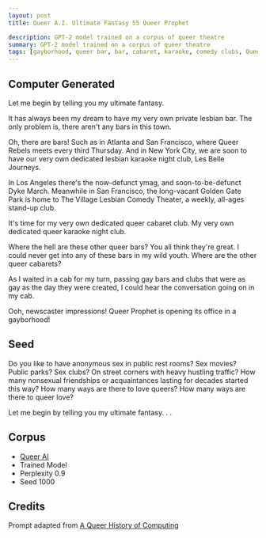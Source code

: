 ```yaml
---
layout: post
title: Queer A.I. Ultimate Fantasy 55 Queer Prophet

description: GPT-2 model trained on a corpus of queer theatre
summary: GPT-2 model trained on a corpus of queer theatre
tags: [gayborhood, queer bar, bar, cabaret, karaoke, comedy clubs, Queer Rebels, Les Belle Journeys, Village Lesbian Comedy Theater, ymag, Los Angeles, New York City, San Francisco, Atlanta, queer, GPT-2, RunwayML]
---
```


## Computer Generated

Let me begin by telling you my ultimate fantasy.

It has always been my dream to have my very own private lesbian bar. The only problem is, there aren't any bars in this town.

Oh, there are bars! Such as in Atlanta and San Francisco, where Queer Rebels meets every third Thursday. And in New York City, we are soon to have our very own dedicated lesbian karaoke night club, Les Belle Journeys.

In Los Angeles there's the now-defunct ymag, and soon-to-be-defunct Dyke March. Meanwhile in San Francisco, the long-vacant Golden Gate Park is home to The Village Lesbian Comedy Theater, a weekly, all-ages stand-up club.

It's time for my very own dedicated queer cabaret club. My very own dedicated queer karaoke night club.

Where the hell are these other queer bars? You all think they're great. I could never get into any of these bars in my wild youth. Where are the other queer cabarets?

As I waited in a cab for my turn, passing gay bars and clubs that were as gay as the day they were created, I could hear the conversation going on in my cab.

Ooh, newscaster impressions! Queer Prophet is opening its office in a gayborhood!

## Seed

Do you like to have anonymous sex in public rest rooms? Sex movies? Public parks? Sex clubs? On street corners with heavy hustling traffic? How many nonsexual friendships or acquaintances lasting for decades started this way? How many ways are there to love queers? How many ways are there to queer love?

Let me begin by telling you my ultimate fantasy. . .

## Corpus

- [Queer AI](/queerai)
- Trained Model
- Perplexity 0.9
- Seed 1000

## Credits

Prompt adapted from [A Queer History of Computing](https://rhizome.org/editorial/2013/feb/19/queer-computing-1/)
